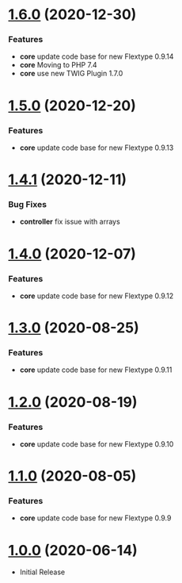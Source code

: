 <a name="1.6.0"></a>
# [1.6.0](https://github.com/flextype-plugins/contact) (2020-12-30)

### Features

* **core** update code base for new Flextype 0.9.14
* **core** Moving to PHP 7.4
* **core** use new TWIG Plugin 1.7.0

<a name="1.5.0"></a>
# [1.5.0](https://github.com/flextype-plugins/contact) (2020-12-20)

### Features

* **core** update code base for new Flextype 0.9.13

<a name="1.4.1"></a>
# [1.4.1](https://github.com/flextype-plugins/contact) (2020-12-11)

### Bug Fixes

* **controller** fix issue with arrays

<a name="1.4.0"></a>
# [1.4.0](https://github.com/flextype-plugins/contact) (2020-12-07)

### Features

* **core** update code base for new Flextype 0.9.12

<a name="1.3.0"></a>
# [1.3.0](https://github.com/flextype-plugins/contact) (2020-08-25)

### Features

* **core** update code base for new Flextype 0.9.11

<a name="1.2.0"></a>
# [1.2.0](https://github.com/flextype-plugins/contact) (2020-08-19)

### Features

* **core** update code base for new Flextype 0.9.10

<a name="1.1.0"></a>
# [1.1.0](https://github.com/flextype-plugins/contact) (2020-08-05)

### Features

* **core** update code base for new Flextype 0.9.9

<a name="1.0.0"></a>
# [1.0.0](https://github.com/flextype-plugins/contact) (2020-06-14)
* Initial Release
